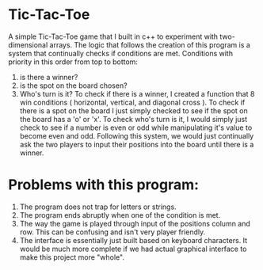 # Tic-Tac-Toe
A simple Tic-Tac-Toe game that I built in c++ to experiment with two-dimensional arrays. 
The logic that follows the creation of this program is a system that continually checks if conditions are met. 
Conditions with priority in this order from top to bottom:
1) is there a winner?
2) is the spot on the board chosen?
3) Who's turn is it?
To check if there is a winner, I created a function that 8 win conditions ( horizontal, vertical, and diagonal cross ).
To check if there is a spot on the board I just simply checked to see if the spot on the board has a 'o' or 'x'. 
To check who's turn is it, I would simply just check to see if a number is even or odd while manipulating it's value to become even and odd.
Following this system, we would just continually ask the two players to input their positions into the board until there is a winner. 
# Problems with this program: 
1. The program does not trap for letters or strings.
2. The program ends abruptly when one of the condition is met. 
3. The way the game is played through input of the positions column and row. This can be confusing and isn't very player friendly.
4. The interface is essentially just built based on keyboard characters. It would be much more complete if we had actual graphical interface to make this project more "whole".
